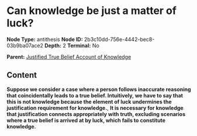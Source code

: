 # Can knowledge be just a matter of luck?

**Node Type:** antithesis
**Node ID:** 2b3c10dd-756e-4442-bec8-03b9ba07ace2
**Depth:** 2
**Terminal:** No

**Parent:** [Justified True Belief Account of Knowledge](justified-true-belief-account-of-knowledge.md)

## Content

**Suppose we consider a case where a person follows inaccurate reasoning that coincidentally leads to a true belief. Intuitively, we have to say that this is not knowledge because the element of luck undermines the justification requirement for knowledge.**, **It is necessary for knowledge that justification connects appropriately with truth, excluding scenarios where a true belief is arrived at by luck, which fails to constitute knowledge.**
